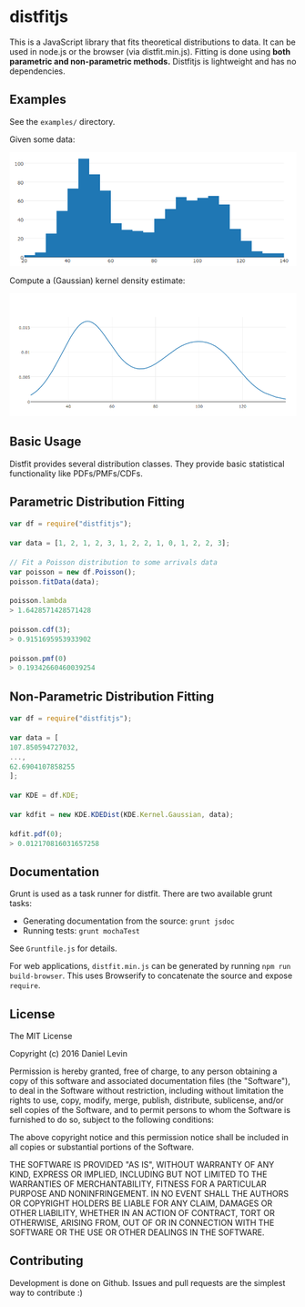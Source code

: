# distfitjs

This is a JavaScript library that fits theoretical distributions to data.
It can be used in node.js or the browser (via distfit.min.js).
Fitting is done using **both parametric and non-parametric methods.**
Distfitjs is lightweight and has no dependencies.

## Examples
See the `examples/` directory.

Given some data:

![histogram](hist.png)

Compute a (Gaussian) kernel density estimate:

![pdf](kde.png)

## Basic Usage
Distfit provides several distribution classes.
They provide basic statistical functionality like PDFs/PMFs/CDFs.

## Parametric Distribution Fitting
```javascript
var df = require("distfitjs");

var data = [1, 2, 1, 2, 3, 1, 2, 2, 1, 0, 1, 2, 2, 3];

// Fit a Poisson distribution to some arrivals data
var poisson = new df.Poisson();
poisson.fitData(data);

poisson.lambda
> 1.6428571428571428

poisson.cdf(3);
> 0.9151695953933902

poisson.pmf(0)
> 0.19342660460039254

```

## Non-Parametric Distribution Fitting
```javascript
var df = require("distfitjs");

var data = [
107.850594727032,
...,
62.6904107858255
];

var KDE = df.KDE;

var kdfit = new KDE.KDEDist(KDE.Kernel.Gaussian, data);

kdfit.pdf(0);
> 0.012170816031657258
```

## Documentation
Grunt is used as a task runner for distfit. 
There are two available grunt tasks:

+ Generating documentation from the source: `grunt jsdoc`
+ Running tests: `grunt mochaTest`

See `Gruntfile.js` for details.

For web applications, `distfit.min.js` can be generated by running `npm run build-browser`.
This uses Browserify to concatenate the source and expose `require`.

## License
The MIT License

Copyright (c) 2016 Daniel Levin

Permission is hereby granted, free of charge, to any person obtaining a copy
of this software and associated documentation files (the "Software"), to deal
in the Software without restriction, including without limitation the rights
to use, copy, modify, merge, publish, distribute, sublicense, and/or sell
copies of the Software, and to permit persons to whom the Software is
furnished to do so, subject to the following conditions:

The above copyright notice and this permission notice shall be included in
all copies or substantial portions of the Software.

THE SOFTWARE IS PROVIDED "AS IS", WITHOUT WARRANTY OF ANY KIND, EXPRESS OR
IMPLIED, INCLUDING BUT NOT LIMITED TO THE WARRANTIES OF MERCHANTABILITY,
    FITNESS FOR A PARTICULAR PURPOSE AND NONINFRINGEMENT. IN NO EVENT SHALL THE
    AUTHORS OR COPYRIGHT HOLDERS BE LIABLE FOR ANY CLAIM, DAMAGES OR OTHER
    LIABILITY, WHETHER IN AN ACTION OF CONTRACT, TORT OR OTHERWISE, ARISING FROM,
    OUT OF OR IN CONNECTION WITH THE SOFTWARE OR THE USE OR OTHER DEALINGS IN
    THE SOFTWARE.

## Contributing
Development is done on Github.
Issues and pull requests are the simplest way to contribute :)

